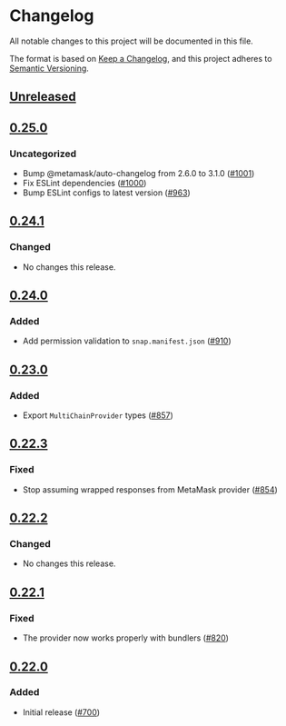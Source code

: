 # Changelog
All notable changes to this project will be documented in this file.

The format is based on [Keep a Changelog](https://keepachangelog.com/en/1.0.0/),
and this project adheres to [Semantic Versioning](https://semver.org/spec/v2.0.0.html).

## [Unreleased]

## [0.25.0]
### Uncategorized
- Bump @metamask/auto-changelog from 2.6.0 to 3.1.0 ([#1001](https://github.com/MetaMask/snaps-monorepo/pull/1001))
- Fix ESLint dependencies ([#1000](https://github.com/MetaMask/snaps-monorepo/pull/1000))
- Bump ESLint configs to latest version ([#963](https://github.com/MetaMask/snaps-monorepo/pull/963))

## [0.24.1]
### Changed
- No changes this release.

## [0.24.0]
### Added
- Add permission validation to `snap.manifest.json` ([#910](https://github.com/MetaMask/snaps-monorepo/pull/910))

## [0.23.0]
### Added
- Export `MultiChainProvider` types ([#857](https://github.com/MetaMask/snaps-monorepo/pull/857))

## [0.22.3]
### Fixed
- Stop assuming wrapped responses from MetaMask provider ([#854](https://github.com/MetaMask/snaps-monorepo/pull/854))

## [0.22.2]
### Changed
- No changes this release.

## [0.22.1]
### Fixed
- The provider now works properly with bundlers ([#820](https://github.com/MetaMask/snaps-monorepo/pull/820))

## [0.22.0]
### Added
- Initial release ([#700](https://github.com/MetaMask/snaps-monorepo/pull/700))

[Unreleased]: https://github.com/MetaMask/snaps-monorepo/compare/v0.25.0...HEAD
[0.25.0]: https://github.com/MetaMask/snaps-monorepo/compare/v0.24.1...v0.25.0
[0.24.1]: https://github.com/MetaMask/snaps-monorepo/compare/v0.24.0...v0.24.1
[0.24.0]: https://github.com/MetaMask/snaps-monorepo/compare/v0.23.0...v0.24.0
[0.23.0]: https://github.com/MetaMask/snaps-monorepo/compare/v0.22.3...v0.23.0
[0.22.3]: https://github.com/MetaMask/snaps-monorepo/compare/v0.22.2...v0.22.3
[0.22.2]: https://github.com/MetaMask/snaps-monorepo/compare/v0.22.1...v0.22.2
[0.22.1]: https://github.com/MetaMask/snaps-monorepo/compare/v0.22.0...v0.22.1
[0.22.0]: https://github.com/MetaMask/snaps-monorepo/releases/tag/v0.22.0
